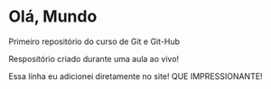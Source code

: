 # Olá, Mundo
Primeiro repositório do curso de Git e Git-Hub

Respositório criado durante uma aula ao vivo!

Essa linha eu adicionei diretamente no site! QUE IMPRESSIONANTE!
